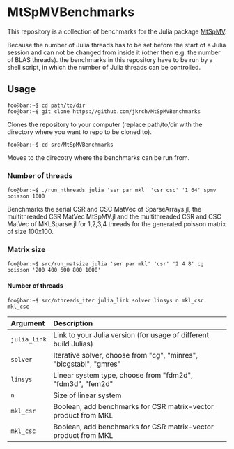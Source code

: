 # MtSpMVBenchmarks

This repository is a collection of benchmarks for the Julia package [MtSpMV](https://github.com/jkrch/MtSpMV.jl).

Because the number of Julia threads has to be set before the start of a Julia session and can not be changed from inside it (other then e.g. the number of BLAS threads).
the benchmarks in this repository have to be run by a shell script, in which the number of Julia threads can be controlled.

## Usage

```console
foo@bar:~$ cd path/to/dir
foo@bar:~$ git clone https://github.com/jkrch/MtSpMVBenchmarks
```
Clones the repository to your computer (replace path/to/dir with the directory where you want to repo to be cloned to).

```console
foo@bar:~$ cd src/MtSpMVBenchmarks
```
Moves to the direcotry where the benchmarks can be run from.

### Number of threads

```console
foo@bar:~$ ./run_nthreads julia 'ser par mkl' 'csr csc' '1 64' spmv poisson 1000
```
Benchmarks the serial CSR and CSC MatVec of SparseArrays.jl, the multithreaded CSR MatVec MtSpMV.jl and the multithreaded CSR and CSC MatVec of MKLSparse.jl for 1,2,3,4 threads for the generated poisson matrix of size 100x100.

### Matrix size

```console
foo@bar:~$ src/run_matsize julia 'ser par mkl' 'csr' '2 4 8' cg poisson '200 400 600 800 1000'
```



#### Number of threads

```console
foo@bar:~$ src/nthreads_iter julia_link solver linsys n mkl_csr mkl_csc
```
| Argument     | Description                                                        |
| :----------- | :----------------------------------------------------------------- |
| `julia_link` | Link to your Julia version (for usage of different build Julias)   |
| `solver`     | Iterative solver, choose from "cg", "minres", "bicgstabl", "gmres" |
| `linsys`     | Linear system type, choose from "fdm2d", "fdm3d", "fem2d"          |
| `n`          | Size of linear system                                              |
| `mkl_csr`    | Boolean, add benchmarks for CSR matrix-vector product from MKL     |
| `mkl_csc`    | Boolean, add benchmarks for CSR matrix-vector product from MKL     |


